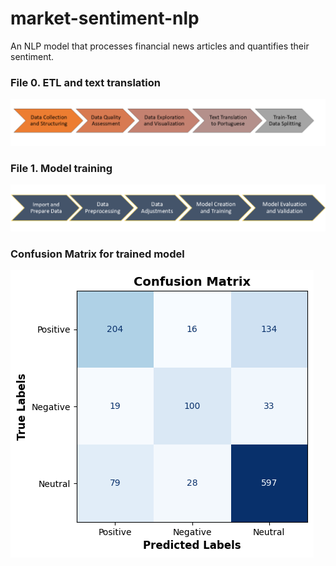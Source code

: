 # market-sentiment-nlp
An NLP model that processes financial news articles and quantifies their sentiment.

### File 0. ETL and text translation
![workflow](https://github.com/arthurg161/market-sentiment-nlp/blob/main/images/ETL%20workflow.png)

### File 1. Model training

![workflow](https://github.com/arthurg161/market-sentiment-nlp/blob/main/images/model%20workflow.png)

### Confusion Matrix for trained model
![CM](https://github.com/arthurg161/market-sentiment-nlp/blob/main/images/CM.png)
